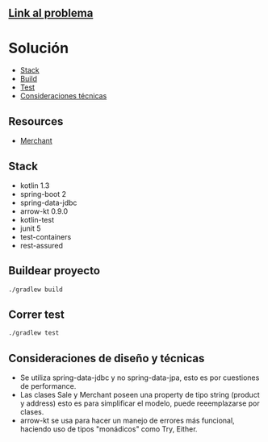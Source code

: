 ## [Link al problema](https://github.com/TiendaNube/java-integration-engineer-test0)


# Solución
* [Stack](#stack)
* [Build](#buildear-proyecto)
* [Test](#correr-test)
* [Consideraciones técnicas](#consideraciones-de-diseño-y-técnicas)

## Resources
* [Merchant](/doc/merchant.md)

## Stack
 * kotlin 1.3
 * spring-boot 2
 * spring-data-jdbc
 * arrow-kt 0.9.0
 * kotlin-test
 * junit 5
 * test-containers
 * rest-assured

## Buildear proyecto
```bash
./gradlew build
```
## Correr test
```bash
./gradlew test
```

## Consideraciones de diseño y técnicas

* Se utiliza spring-data-jdbc y no spring-data-jpa, esto es por cuestiones de performance.
* Las clases Sale y Merchant poseen una property de tipo string (product y address) esto es para simplificar el modelo, puede reeemplazarse por clases.
* arrow-kt se usa para hacer un manejo de errores más funcional, haciendo uso de tipos "monádicos" como Try, Either.

